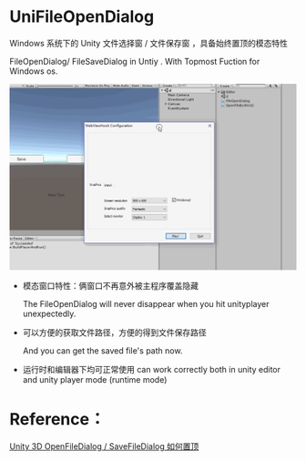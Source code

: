 # UniFileOpenDialog
Windows 系统下的 Unity 文件选择窗 / 文件保存窗 ，具备始终置顶的模态特性

FileOpenDialog/ FileSaveDialog  in Untiy . With Topmost Fuction for Windows os.


![](Media/OpenFIleDialog.gif)

* 模态窗口特性：俩窗口不再意外被主程序覆盖隐藏

  The FileOpenDialog will never disappear when you hit unityplayer unexpectedly.

* 可以方便的获取文件路径，方便的得到文件保存路径 

  And you can get the saved file's path now.

* 运行时和编辑器下均可正常使用
  can work correctly both in unity editor and unity player mode (runtime mode)

# Reference：
[Unity 3D OpenFileDialog / SaveFileDialog 如何置顶](https://www.jianshu.com/p/8cc34b2a7377)

